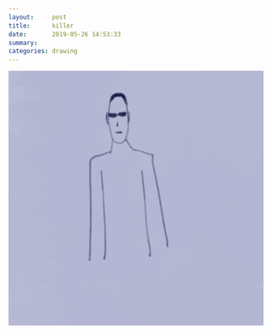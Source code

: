 ```yaml
---
layout:     post
title:      killer
date:       2019-05-26 14:53:33
summary:    
categories: drawing
---
```

![killer](/images/diary/killer.png ".")
